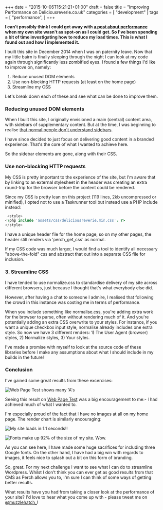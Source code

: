 +++
date = "2015-10-06T15:21:21+01:00"
draft = false
title = "Improving Performance on Deliciousreverie.co.uk"
categories = [
  "development"
]
tags = [ 
    "performance", 
]
+++

**I can't possibly think I could get away with [a post about performance](http://deliciousreverie.co.uk/blog/post.php?s=2015-10-06-why-performance-matters "Why Performance Matters on deliciousreverie.co.uk") when my own site wasn't as spot-on as I could get. So I've been spending a bit of time investigating how to reduce my load times. This is what I found out and how I implemented it.**

I built this site in December 2014 when I was on paternity leave. Now that my little bairn is finally sleeping through the night I can look at my code again through significantly less zombified eyes. I found a few things I'd like to improve on, namely:

1. Reduce unused DOM elements
2. Use non-blocking HTTP requests (at least on the home page)
3. Streamline my CSS

Let's break down each of these and see what can be done to improve them.

### Reducing unused DOM elements
When I built this site, I originally envisioned a main (central) content area, with sidebars of supplementary content. But at the time, I was beginning to realise [that normal people don't understand sidebars](http://deliciousreverie.co.uk/blog/post.php?s=2015-03-23-normal-people-dont-understand-sidebars "Normal People Don't Understand Sidebars on deliciousreverie.co.uk").

I have since decided to just focus on delivering good content in a branded experience. That's the core of what I wanted to achieve here.

So the sidebar elements are gone, along with their CSS.

### Use non-blocking HTTP requests

My CSS is pretty important to the experience of the site, but I'm aware that by linking to an external stylesheet in the header was creating an extra round-trip for the browser before the content could be rendered.

Since my CSS is pretty lean on this project (119 lines, 2kb uncompressed or minified), I opted not to use a Taskrunner tool but instead use a PHP include instead:

```php
 <style>
<?php include 'assets/css/deliciousreverie.min.css'; ?>
</style>
```
I have a unique header file for the home page, so on my other pages, the header still renders via 'perch_get_css' as normal.

If my CSS code was much larger, I would find a tool to identify all necessary "above-the-fold" css and abstract that out into a separate CSS file for inclusion.

### 3. Streamline CSS

I have tended to use normalize.css to standardise delivery of my site across different browsers, just because I thought that's what everybody else did.

However, after having a chat to someone I admire, I realised that following the crowd in this instance was costing me in terms of performance.

When you include something like normalise.css, you're adding extra work for the browser to parse, often without rendering much of it. And you're potentially adding an extra CSS overwrite to your styles. For instance, if you want a unique checkbox input style, normalise already includes one extra style. So now we have 3 different renders: 1) The User Agent (browser) styles, 2) Normalize styles, 3) Your styles.

I've made a promise with myself to look at the source code of these libraries before I make any assumptions about what I should include in my builds in the future!

### Conclusion

I've gained some great results from these excercises:

![Web Page Test shows many 'A's](/perch/resources/straight-a.png)

Seeing this result on [Web Page Test](www.webpagetest.org/ "Web Page Test speed testing site") was a big encouragement to me:- I had achieved much of what I wanted to.

I'm especially proud of the fact that I have no images at all on my home page. The render chart is similarly encouraging:

![My site loads in 1.1 seconds!!](/perch/resources/onesecond.png)

![Fonts make up 92% of the size of my site. Wow.](/perch/resources/bytesized.png)

As you can see here, I have made some huge sacrifices for including three Google fonts. On the other hand, I have had a big win with regards to images, it feels nice to splash out a bit on this form of branding.

So, great. For my next challenge I want to see what I can do to streamline Wordpress. Whilst I don't think you can ever get as good results from that CMS as Perch allows you to, I'm sure I can think of some ways of getting better results.

What results have you had from taking a closer look at the performance of your site? I'd love to hear what you come up with - please tweet me on [@muzzlehatch_](https://twitter.com/muzzlehatch_ "Ben Read on Twitter")!
